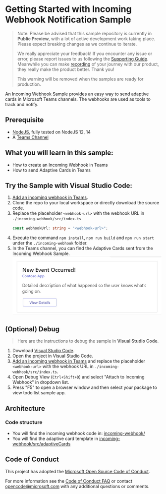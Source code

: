 # Getting Started with Incoming Webhook Notification Sample

> Note: Please be advised that this sample repository is currently in **Public Preview**, with a lot of active development work taking place. Please expect breaking changes as we continue to iterate. 
> 
> We really appreciate your feedback! If you encounter any issue or error, please report issues to us following the [Supporting Guide](./../SUPPORT.md). Meanwhile you can make [recording](https://aka.ms/teamsfx-record) of your journey with our product, they really make the product better. Thank you!
>  
> This warning will be removed when the samples are ready for production.

An Incoming Webhook Sample provides an easy way to send adaptive cards  in Microsoft Teams channels. The webhooks are used as tools to track and notify.

## Prerequisite
- [NodeJS](https://nodejs.org/en/), fully tested on NodeJS 12, 14
- A [Teams Channel](https://docs.microsoft.com/en-us/microsoftteams/teams-channels-overview)

## What you will learn in this sample:
- How to create an Incoming Webhook in Teams
- How to send Adaptive Cards in Teams

## Try the Sample with Visual Studio Code:
1. [Add an incoming webhook in Teams](https://docs.microsoft.com/en-us/microsoftteams/platform/webhooks-and-connectors/how-to/add-incoming-webhook#create-an-incoming-webhook-1). 
1. Clone the repo to your local workspace or directly download the source code.
1. Replace the placeholder `<webhook-url>` with the webhook URL in `./incoming-webhook/src/index.ts`
    ```ts
    const webhookUrl: string = "<webhook-url>";
    ```
1. Execute the command `npm install`, `npm run build` and `npm run start` under the `./incoming-webhook` folder. 
1. In the Teams channel, you can find the Adaptive Cards sent from the Incoming Webhook Sample. 
![default](./images/default.jpg)


## (Optional) Debug
>Here are the instructions to debug the sample in **Visual Studio Code**.
1. Download [Visual Studio Code](https://code.visualstudio.com).
1. Open the project in Visual Studio Code.
1. [Add an incoming webhook in Teams](https://docs.microsoft.com/en-us/microsoftteams/platform/webhooks-and-connectors/how-to/add-incoming-webhook#create-an-incoming-webhook-1) and replace the placeholder `<webhook-url>` with the webhook URL in `./incoming-webhook/src/index.ts`.
1. Open Debug View (`Ctrl+Shift+D`) and select "Attach to Incoming Webhook" in dropdown list.
1. Press "F5" to open a browser window and then select your package to view todo list sample app. 

## Architecture
### Code structure
- You will find the incoming webhook code in: [incoming-webhook/](incoming-webhook/)
- You will find the adaptive card template in [incoming-webhook/src/adaptiveCards](incoming-webhook/src/adaptiveCards)

## Code of Conduct
This project has adopted the [Microsoft Open Source Code of Conduct](https://opensource.microsoft.com/codeofconduct/).

For more information see the [Code of Conduct FAQ](https://opensource.microsoft.com/codeofconduct/faq/) or
contact [opencode@microsoft.com](mailto:opencode@microsoft.com) with any additional questions or comments.